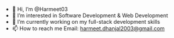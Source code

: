 - 👋 Hi, I’m @Harmeet03
- 👀 I’m interested in Software Development & Web Development
- 🌱 I’m currently working on my full-stack development skills
- 📫 How to reach me Email: harmeet.dhanjal2003@gmail.com

<!---
Harmeet03/Harmeet03 is a ✨ special ✨ repository because its `README.md` (this file) appears on your GitHub profile.
You can click the Preview link to take a look at your changes.
--->
